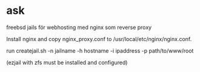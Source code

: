# ask
freebsd jails för webhosting med nginx som reverse proxy

Install nginx and copy nginx_proxy.conf to /usr/local/etc/nginx/nginx.conf.

run createjail.sh -n jailname -h hostname -i ipaddress -p path/to/www/root

(ezjail with zfs must be installed and configured)
